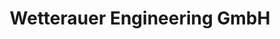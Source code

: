 ---
title: "Wetterauer Engineering GmbH"
url: /koblenz/wetterauer-engineering-gmbh/
shop: Autohaus
---